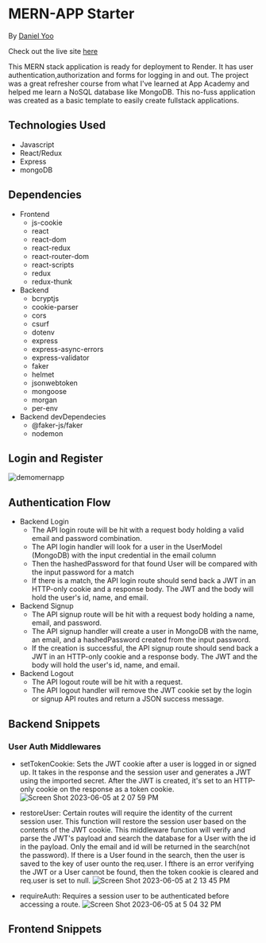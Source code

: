 # MERN-APP Starter

By [Daniel Yoo](https://kympanic.github.io/)

Check out the live site [here](https://mern-app-starter.onrender.com/)

This MERN stack application is ready for deployment to Render. It has user authentication,authorization and forms for logging in and out. The project was a great refresher course from what I've learned at App Academy and helped me learn a NoSQL database like MongoDB. This no-fuss application was created as a basic template to easily create fullstack applications.



## Technologies Used

- Javascript
- React/Redux
- Express
- mongoDB

## Dependencies

- Frontend
  - js-cookie
  - react
  - react-dom
  - react-redux
  - react-router-dom
  - react-scripts
  - redux
  - redux-thunk
- Backend
  - bcryptjs
  - cookie-parser
  - cors
  - csurf
  - dotenv
  - express
  - express-async-errors
  - express-validator
  - faker
  - helmet
  - jsonwebtoken
  - mongoose
  - morgan
  - per-env
- Backend devDependecies
  - @faker-js/faker
  - nodemon

## Login and Register

![demomernapp](https://github.com/kympanic/mernapp-starter/assets/98551224/575985c9-f93b-4dcd-9db7-b5aa9af3bf86)

## Authentication Flow

- Backend Login
  - The API login route will be hit with a request body holding a valid email and password combination.
  - The API login handler will look for a user in the UserModel (MongoDB) with the input credential in the email column
  - Then the hashedPassword for that found User will be compared with the input password for a match
  - If there is a match, the API login route should send back a JWT in an HTTP-only cookie and a response body. The JWT and the body will hold the user's id, name, and email.
- Backend Signup
  - The API signup route will be hit with a request body holding a name, email, and password.
  - The API signup handler will create a user in MongoDB with the name, an email, and a hashedPassword created from the input password.
  - If the creation is successful, the API signup route should send back a JWT in an HTTP-only cookie and a response body. The JWT and the body will hold the user's id, name, and email.
- Backend Logout
  - The API logout route will be hit with a request.
  - The API logout handler will remove the JWT cookie set by the login or signup API routes and return a JSON success message.

## Backend Snippets

### User Auth Middlewares

- setTokenCookie: Sets the JWT cookie after a user is logged in or signed up. It takes in the response and the session user and generates a JWT using the imported secret. After the JWT is created, it's set to an HTTP-only cookie on the response as a token cookie.
![Screen Shot 2023-06-05 at 2 07 59 PM](https://github.com/kympanic/mernapp-starter/assets/98551224/4c4901eb-2d3d-4f28-add6-ef7802c10a37)

- restoreUser: Certain routes will require the identity of the current session user. This function will restore the session user based on the contents of the JWT cookie. This middleware function will verify and parse the JWT's payload and search the database for a User with the id in the payload. Only the email and id will be returned in the search(not the password). If there is a User found in the search, then the user is saved to the key of user ounto the req.user. I fthere is an error verifying the JWT or a User cannot be found, then the token cookie is cleared and req.user is set to null.
![Screen Shot 2023-06-05 at 2 13 45 PM](https://github.com/kympanic/mernapp-starter/assets/98551224/fbba26e4-fc5a-400d-9cb1-351021f8e757)

- requireAuth: Requires a session user to be authenticated before accessing a route.
![Screen Shot 2023-06-05 at 5 04 32 PM](https://github.com/kympanic/mernapp-starter/assets/98551224/db8c1f4d-f364-4990-80de-6afc5482038c)


## Frontend Snippets



